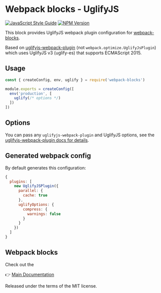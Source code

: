 # Webpack blocks - UglifyJS

[![JavaScript Style Guide](https://img.shields.io/badge/code%20style-standard-brightgreen.svg)](http://standardjs.com/)
[![NPM Version](https://img.shields.io/npm/v/@webpack-blocks/uglify.svg)](https://www.npmjs.com/package/@webpack-blocks/uglify)

This block provides UglifyJS webpack plugin configuration for [webpack-blocks](https://github.com/andywer/webpack-blocks).

Based on [uglifyjs-webpack-plugin](https://github.com/webpack-contrib/uglifyjs-webpack-plugin) (not `webpack.optimize.UglifyJsPlugin`) which uses UglifyJS v3 (uglify-es) that supports ECMAScript 2015.


## Usage

```js
const { createConfig, env, uglify } = require('webpack-blocks')

module.exports = createConfig([
  env('production', [
    uglify(/* options */)
  ])
])
```

## Options

You can pass any `uglifyjs-webpack-plugin` and UglifyJS options, see the [uglifyjs-webpack-plugin docs for details](https://github.com/webpack-contrib/uglifyjs-webpack-plugin#options).

## Generated webpack config

By default generates this configuration:

```js
{
  plugins: [
    new UglifyJSPlugin({
      parallel: {
        cache: true
      },
      uglifyOptions: {
        compress: {
          warnings: false
        }
      }
    })
  ]
}
```

## Webpack blocks

Check out the

👉 [Main Documentation](https://github.com/andywer/webpack-blocks)

Released under the terms of the MIT license.
